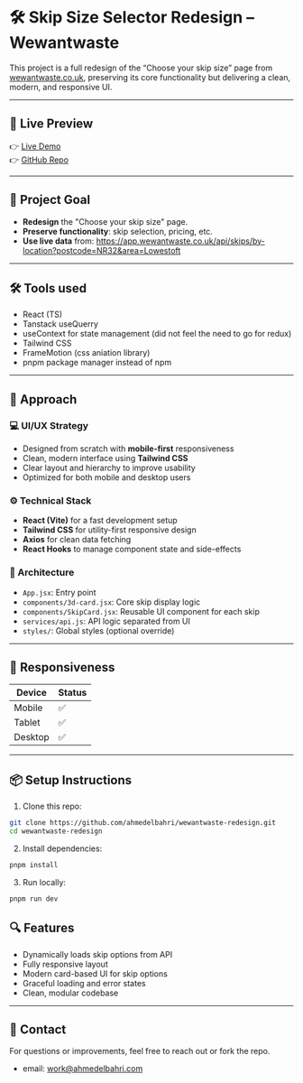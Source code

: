 # 🛠️ Skip Size Selector Redesign – Wewantwaste

This project is a full redesign of the “Choose your skip size” page from [wewantwaste.co.uk](https://wewantwaste.co.uk), preserving its core functionality but delivering a clean, modern, and responsive UI.

---

## 🚀 Live Preview

👉 [Live Demo](https://codesandbox.io/p/github/ahmedelbahri/wewantwaste-redesign)  
👉 [GitHub Repo](https://github.com/ahmedelbahri/wewantwaste-redesign)

---

## 🎯 Project Goal

- **Redesign** the "Choose your skip size" page.
- **Preserve functionality**: skip selection, pricing, etc.
- **Use live data** from: https://app.wewantwaste.co.uk/api/skips/by-location?postcode=NR32&area=Lowestoft

---

## 🛠️ Tools used

- React (TS)
- Tanstack useQuerry
- useContext for state management (did not feel the need to go for redux)
- Tailwind CSS
- FrameMotion (css aniation library)
- pnpm package manager instead of npm


---

## 🧠 Approach

### 💻 UI/UX Strategy

- Designed from scratch with **mobile-first** responsiveness
- Clean, modern interface using **Tailwind CSS**
- Clear layout and hierarchy to improve usability
- Optimized for both mobile and desktop users

### ⚙️ Technical Stack

- **React (Vite)** for a fast development setup
- **Tailwind CSS** for utility-first responsive design
- **Axios** for clean data fetching
- **React Hooks** to manage component state and side-effects

### 🧩 Architecture

- `App.jsx`: Entry point
- `components/3d-card.jsx`: Core skip display logic
- `components/SkipCard.jsx`: Reusable UI component for each skip
- `services/api.js`: API logic separated from UI
- `styles/`: Global styles (optional override)

---

## 📱 Responsiveness

| Device  | Status |
| ------- | ------ |
| Mobile  | ✅     |
| Tablet  | ✅     |
| Desktop | ✅     |

---

## 📦 Setup Instructions

1. Clone this repo:

```bash
git clone https://github.com/ahmedelbahri/wewantwaste-redesign.git
cd wewantwaste-redesign
```

2. Install dependencies:

```bash
pnpm install
```

3. Run locally:

```bash
pnpm run dev
```

## 🔍 Features

- Dynamically loads skip options from API
- Fully responsive layout
- Modern card-based UI for skip options
- Graceful loading and error states
- Clean, modular codebase

---

## 📩 Contact

For questions or improvements, feel free to reach out or fork the repo.

- email: work@ahmedelbahri.com
